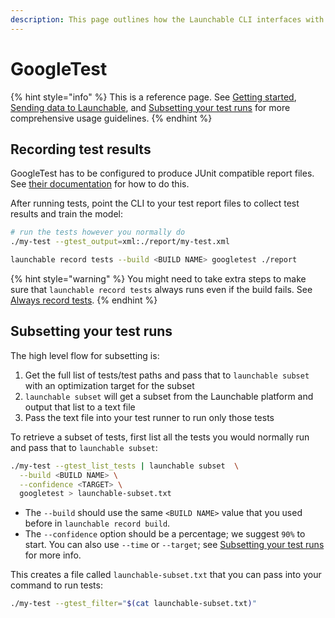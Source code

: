 ```yaml
---
description: This page outlines how the Launchable CLI interfaces with GoogleTest.
---
```


# GoogleTest

{% hint style="info" %}
This is a reference page. See [Getting started](../../getting-started/), [Sending data to Launchable](../../sending-data-to-launchable/), and [Subsetting your test runs](../../features/predictive-test-selection/subsetting-your-test-runs.md) for more comprehensive usage guidelines.
{% endhint %}

## Recording test results

GoogleTest has to be configured to produce JUnit compatible report files. See [their documentation](https://github.com/google/googletest/blob/master/docs/advanced.md#generating-an-xml-report) for how to do this.

After running tests, point the CLI to your test report files to collect test results and train the model:

```bash
# run the tests however you normally do
./my-test --gtest_output=xml:./report/my-test.xml

launchable record tests --build <BUILD NAME> googletest ./report
```

{% hint style="warning" %}
You might need to take extra steps to make sure that `launchable record tests` always runs even if the build fails. See [Always record tests](../../sending-data-to-launchable/ensuring-record-tests-always-runs.md).
{% endhint %}

## Subsetting your test runs

The high level flow for subsetting is:

1. Get the full list of tests/test paths and pass that to `launchable subset` with an optimization target for the subset
2. `launchable subset` will get a subset from the Launchable platform and output that list to a text file
3. Pass the text file into your test runner to run only those tests

To retrieve a subset of tests, first list all the tests you would normally run and pass that to `launchable subset`:

```bash
./my-test --gtest_list_tests | launchable subset  \
  --build <BUILD NAME> \
  --confidence <TARGET> \
  googletest > launchable-subset.txt
```

* The `--build` should use the same `<BUILD NAME>` value that you used before in `launchable record build`.
* The `--confidence` option should be a percentage; we suggest `90%` to start. You can also use `--time` or `--target`; see [Subsetting your test runs](../../features/predictive-test-selection/subsetting-your-test-runs.md) for more info.

This creates a file called `launchable-subset.txt` that you can pass into your command to run tests:

```bash
./my-test --gtest_filter="$(cat launchable-subset.txt)"
```
